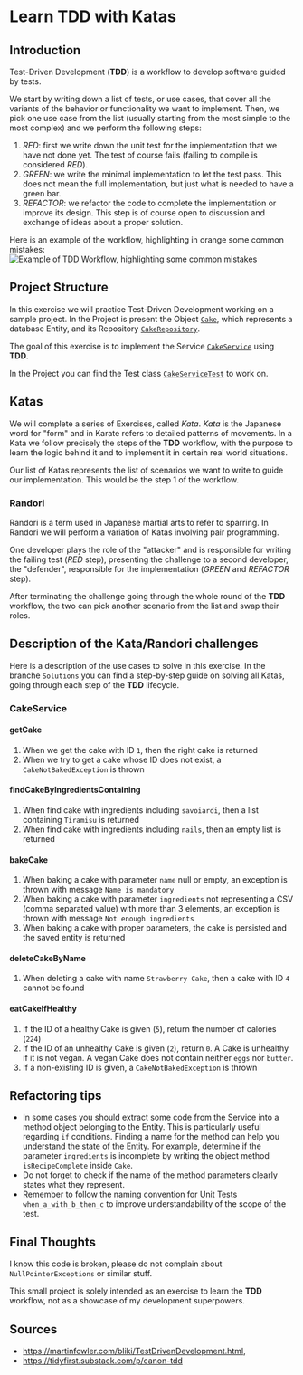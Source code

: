 # Learn TDD with Katas

## Introduction

Test-Driven Development (**TDD**) is a workflow to develop software guided by tests.

We start by writing down a list of tests, or use cases, that cover all the variants of the behavior or functionality we want to implement.
Then, we pick one use case from the list (usually starting from the most simple to the most complex) and we perform the following steps:

1) _RED_: first we write down the unit test for the implementation that we have not done yet. The test of course fails (failing to compile is considered _RED_).
2) _GREEN_: we write the minimal implementation to let the test pass. This does not mean the full implementation, but just what is needed to have a green bar. 
3) _REFACTOR_: we refactor the code to complete the implementation or improve its design. This step is of course open to discussion and exchange of ideas about a proper solution.

Here is an example of the workflow, highlighting in orange some common mistakes:
![Example of TDD Workflow, highlighting some common mistakes](https://substackcdn.com/image/fetch/f_auto,q_auto:good,fl_progressive:steep/https%3A%2F%2Fsubstack-post-media.s3.amazonaws.com%2Fpublic%2Fimages%2F7491e124-9e22-4e55-b03b-68d76316dcba_1602x1076.jpeg "TDD Workflow")

## Project Structure
In this exercise we will practice Test-Driven Development working on a sample project.
In the Project is present the Object [`Cake`](src/main/java/org/example/kata/confectionery/persistence/model/Cake.java), which represents a database Entity, and its Repository [`CakeRepository`](src/main/java/org/example/kata/confectionery/persistence/repository/CakeRepository.java).

The goal of this exercise is to implement the Service [`CakeService`](src/main/java/org/example/kata/confectionery/service/CakeService.java) using **TDD**.

In the Project you can find the Test class [`CakeServiceTest`](src/test/java/org/example/kata/confectionery/service/CakeServiceTest.java) to work on.

## Katas
We will complete a series of Exercises, called _Kata_. _Kata_ is the Japanese word for "form" and in Karate refers to detailed patterns of movements.
In a Kata we follow precisely the steps of the **TDD** workflow, with the purpose to learn the logic behind it and to implement it in certain real world situations.

Our list of Katas represents the list of scenarios we want to write to guide our implementation. This would be the step 1 of the workflow.

### Randori
Randori is a term used in Japanese martial arts to refer to sparring. In Randori we will perform a variation of Katas involving pair programming.

One developer plays the role of the "attacker" and is responsible for writing the failing test (_RED_ step), presenting the challenge to a second developer, the "defender", responsible for the implementation (_GREEN_ and _REFACTOR_ step).

After terminating the challenge going through the whole round of the **TDD** workflow, the two can pick another scenario from the list and swap their roles.

## Description of the Kata/Randori challenges
Here is a description of the use cases to solve in this exercise. In the branche `Solutions` you can find a step-by-step guide on solving all Katas, going through each step of the **TDD** lifecycle.

### CakeService

#### getCake
1) When we get the cake with ID `1`, then the right cake is returned
2) When we try to get a cake whose ID does not exist, a `CakeNotBakedException` is thrown

#### findCakeByIngredientsContaining
1) When find cake with ingredients including `savoiardi`, then a list containing `Tiramisu` is returned
2) When find cake with ingredients including `nails`, then an empty list is returned

#### bakeCake
1) When baking a cake with parameter `name` null or empty, an exception is thrown with message `Name is mandatory`
2) When baking a cake with parameter `ingredients` not representing a CSV (comma separated value) with more than 3 elements, an exception is thrown with message `Not enough ingredients`
3) When baking a cake with proper parameters, the cake is persisted and the saved entity is returned

#### deleteCakeByName
1) When deleting a cake with name `Strawberry Cake`, then a cake with ID `4` cannot be found

#### eatCakeIfHealthy
1) If the ID of a healthy Cake is given (`5`), return the number of calories (`224`)
2) If the ID of an unhealthy Cake is given (`2`), return `0`. A Cake is unhealthy if it is not vegan. A vegan Cake does not contain neither `eggs` nor `butter`.
3) If a non-existing ID is given, a `CakeNotBakedException` is thrown

## Refactoring tips
- In some cases you should extract some code from the Service into a method object belonging to the Entity. This is particularly useful regarding `if` conditions. 
  Finding a name for the method can help you understand the state of the Entity. For example, determine if the parameter `ingredients` is incomplete by writing the object method `isRecipeComplete` inside `Cake`.
- Do not forget to check if the name of the method parameters clearly states what they represent.
- Remember to follow the naming convention for Unit Tests `when_a_with_b_then_c` to improve understandability of the scope of the test.

## Final Thoughts
I know this code is broken, please do not complain about `NullPointerExceptions` or similar stuff.

This small project is solely intended as an exercise to learn the **TDD** workflow, not as a showcase of my development superpowers.

## Sources

- https://martinfowler.com/bliki/TestDrivenDevelopment.html,
- https://tidyfirst.substack.com/p/canon-tdd
